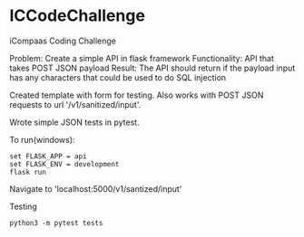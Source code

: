 # ICCodeChallenge

iCompaas Coding Challenge

Problem: Create a simple API in flask framework
Functionality: API that takes POST JSON payload
Result: The API should return if the payload input has any characters that could be used to do SQL injection

Created template with form for testing. Also works with POST JSON requests to url '/v1/sanitized/input'. 

Wrote simple JSON tests in pytest.

To run(windows):
```
set FLASK_APP = api
set FLASK_ENV = development
flask run
```
Navigate to 'localhost:5000/v1/santized/input'

Testing
```
python3 -m pytest tests
```
